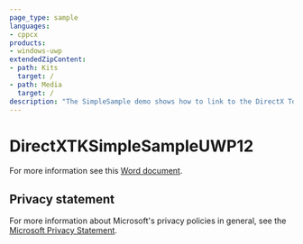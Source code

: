 ```yaml
---
page_type: sample
languages:
- cppcx
products:
- windows-uwp
extendedZipContent:
- path: Kits
  target: /
- path: Media
  target: /
description: "The SimpleSample demo shows how to link to the DirectX Tool Kit for DirectX 12 library and demonstrates the use of several components in a Universal Windows Platform (UWP) app."
---
```


# DirectXTKSimpleSampleUWP12

For more information see this [Word document](https://github.com/microsoft/Xbox-ATG-Samples/blob/master/UWPSamples/IntroGraphics/DirectXTKSimpleSampleUWP12/Readme.docx).

## Privacy statement

For more information about Microsoft's privacy policies in general, see the [Microsoft Privacy Statement](https://privacy.microsoft.com/privacystatement/).
